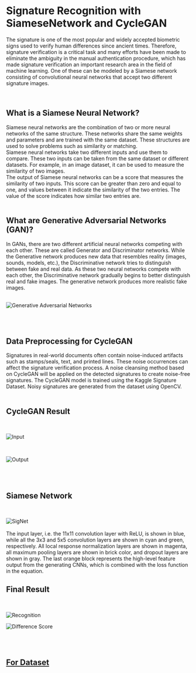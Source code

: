 # Signature Recognition with SiameseNetwork and CycleGAN

The signature is one of the most popular and widely accepted biometric signs used to verify human differences since ancient times. Therefore, signature verification is a critical task and many efforts have been made to eliminate the ambiguity in the manual authentication procedure, which has made signature verification an important research area in the field of machine learning. One of these can be modeled by a Siamese network consisting of convolutional neural networks that accept two different signature images.

<br>

## What is a Siamese Neural Network?

Siamese neural networks are the combination of two or more neural networks of the same structure. These networks share the same weights and parameters and are trained with the same dataset. These structures are used to solve problems such as similarity or matching.<br>
Siamese neural networks take two different inputs and use them to compare. These two inputs can be taken from the same dataset or different datasets.
For example, in an image dataset, it can be used to measure the similarity of two images.<br>
The output of Siamese neural networks can be a score that measures the similarity of two inputs. This score can be greater than zero and equal to one, and values between it indicate the similarity of the two entries. The value of the score indicates how similar two entries are.
<br> 
<br>

## What are Generative Adversarial Networks (GAN)?

In GANs, there are two different artificial neural networks competing with each other. These are called Generator and Discriminator networks. While the Generative network produces new data that resembles reality (images, sounds, models, etc.), the Discriminative network tries to distinguish between fake and real data. As these two neural networks compete with each other, the Discriminative network gradually begins to better distinguish real and fake images. The generative network produces more realistic fake images.
<br>
<br>

![Generative Adversarial Networks](https://github.com/osmansefayuksel/Automatic-Number-Plate-Recognition-with-YOLOV5/blob/main/results/train_batch2.jpg)

<br>
<br>

## Data Preprocessing for CycleGAN

Signatures in real-world documents often contain noise-induced artifacts such as stamps/seals, text, and printed lines. These noise occurrences can affect the signature verification process. A noise cleansing method based on CycleGAN will be applied on the detected signatures to create noise-free signatures. The CycleGAN model is trained using the Kaggle Signature Dataset. Noisy signatures are generated from the dataset using OpenCV.
<br>
<br>

## CycleGAN Result
<br>

![Input](https://github.com/osmansefayuksel/Automatic-Number-Plate-Recognition-with-YOLOV5/blob/main/results/train_batch2.jpg)

<br>

![Output](https://github.com/osmansefayuksel/Automatic-Number-Plate-Recognition-with-YOLOV5/blob/main/results/train_batch2.jpg)

<br>
<br>

## Siamese Network
<br>

![SigNet](https://github.com/osmansefayuksel/Automatic-Number-Plate-Recognition-with-YOLOV5/blob/main/results/train_batch2.jpg)
<br>
<br>
The input layer, i.e. the 11x11 convolution layer with ReLU, is shown in blue, while all the 3x3 and 5x5 convolution layers are shown in cyan and green, respectively. All local response normalization layers are shown in magenta, all maximum pooling layers are shown in brick color, and dropout layers are shown in gray. The last orange block represents the high-level feature output from the generating CNNs, which is combined with the loss function in the equation.


## Final Result
<br>

![Recognition](https://github.com/osmansefayuksel/Automatic-Number-Plate-Recognition-with-YOLOV5/blob/main/results/train_batch2.jpg)
<br>


![Difference Score](https://github.com/osmansefayuksel/Automatic-Number-Plate-Recognition-with-YOLOV5/blob/main/results/train_batch2.jpg)

<br>
<br>

## [For Dataset](https://www.kaggle.com/datasets/aslanahmedov/number-plate-detection)




